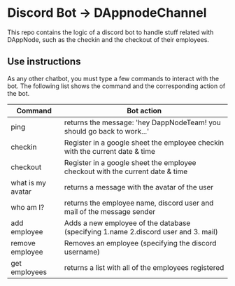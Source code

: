 # Discord Bot -> DAppnodeChannel

This repo contains the logic of a discord bot to handle stuff related with DAppNode, such as the checkin and the checkout of their employees.

## Use instructions

As any other chatbot, you must type a few commands to interact with the bot. The following list shows the command and the corresponding action of the bot.

| Command                                       | Bot action                                                                         |
| --------------------------------------------- | ---------------------------------------------------------------------------------- |
| ping                                          | returns the message: 'hey DappNodeTeam! you should go back to work...'             |
| checkin                                       | Register in a google sheet the employee checkin with the current date & time       |
| checkout                                      | Register in a google sheet the employee checkout with the current date & time      |
| what is my avatar                             | returns a message with the avatar of the user                                      |
| who am I?                                     | returns the employee name, discord user and mail of the message sender             |
| add employee <name> <discord username> <mail> | Adds a new employee of the database (specifying 1.name 2.discord user and 3. mail) |
| remove employee <discord username>            | Removes an employee (specifying the discord username)                              |
| get employees                                 | returns a list with all of the employees registered                                |

